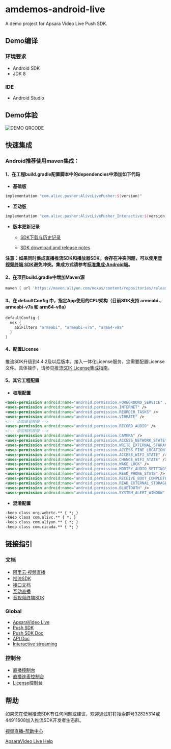 # amdemos-android-live

A demo project for Apsara Video Live Push SDK.

## **Demo编译**

### **环境要求**

* Android SDK
* JDK 8

### **IDE**

* Android Studio

## **Demo体验**

![DEMO QRCODE](https://alivc-demo-cms.alicdn.com/versionProduct/resources/livePush/demo_qrcode.png)

## **快速集成**

### **Android推荐使用maven集成：**

#### **1、在工程build.gradle配置脚本中的dependencies中添加如下代码**

- **基础版**

```groovy
implementation "com.alivc.pusher:AlivcLivePusher:${version}"
```

- **互动版**

```groovy
implementation "com.alivc.pusher:AlivcLivePusher_Interactive:${version}"
```

* **版本更新记录**

  * [SDK下载与历史记录](https://help.aliyun.com/zh/live/developer-reference/sdk-download-and-release-notes)

  * [SDK download and release notes](https://www.alibabacloud.com/help/en/live/developer-reference/sdk-download-and-release-notes)

**注意：如果同时集成直播推流SDK和播放器SDK，会存在冲突问题，可以使用[音视频终端 SDK](https://help.aliyun.com/product/261167.html)避免冲突。集成方式请参考[标准集成·Android端](https://help.aliyun.com/document_detail/2412570.html)。**

#### **2、在项目build.gradle中增加Maven源**

```groovy
maven { url 'https://maven.aliyun.com/nexus/content/repositories/releases' }
```

#### **3、在 defaultConfig 中，指定App使用的CPU架构（目前SDK支持 armeabi 、 armeabi-v7a 和 arm64-v8a）**

```groovy
defaultConfig {
  ndk {
    abiFilters "armeabi", "armeabi-v7a", "arm64-v8a"
  }
}
```

#### **4、配置License**

推流SDK升级到4.4.2及以后版本，接入一体化License服务，您需要配置License文件。具体操作，请参见[推流SDK License集成指南](https://help.aliyun.com/zh/live/developer-reference/integrate-a-push-sdk-license)。

#### **5、其它工程配置**

* **权限配置**

```xml
<uses-permission android:name="android.permission.FOREGROUND_SERVICE" />
<uses-permission android:name="android.permission.INTERNET" />
<uses-permission android:name="android.permission.REORDER_TASKS" />
<uses-permission android:name="android.permission.VIBRATE" />
<!-- 添加录音权限 -->
<uses-permission android:name="android.permission.RECORD_AUDIO" />
<!-- 添加相机权限 -->
<uses-permission android:name="android.permission.CAMERA" />
<uses-permission android:name="android.permission.ACCESS_NETWORK_STATE" />
<uses-permission android:name="android.permission.WRITE_EXTERNAL_STORAGE" />
<uses-permission android:name="android.permission.ACCESS_FINE_LOCATION" />
<uses-permission android:name="android.permission.ACCESS_WIFI_STATE" />
<uses-permission android:name="android.permission.CHANGE_WIFI_STATE" />
<uses-permission android:name="android.permission.WAKE_LOCK" />
<uses-permission android:name="android.permission.MODIFY_AUDIO_SETTINGS" />
<uses-permission android:name="android.permission.READ_PHONE_STATE" />
<uses-permission android:name="android.permission.RECEIVE_BOOT_COMPLETED" />
<uses-permission android:name="android.permission.READ_EXTERNAL_STORAGE" />
<uses-permission android:name="android.permission.BLUETOOTH" />
<uses-permission android:name="android.permission.SYSTEM_ALERT_WINDOW" />
```

* **混淆配置**

```tex
-keep class org.webrtc.** { *; }
-keep class com.alivc.** { *; }
-keep class com.aliyun.** { *; }
-keep class com.cicada.** { *; }
```

## **链接指引**

### **文档**

* [阿里云·视频直播](https://www.aliyun.com/product/live)
* [推流SDK](https://help.aliyun.com/document_detail/97659.html)
* [接口文档](https://help.aliyun.com/zh/live/developer-reference/integrate-push-sdk-for-android#section-d8t-6hq-n0d)
* [互动直播](https://help.aliyun.com/zh/live/user-guide/interactive-live)
* [音视频终端SDK](https://help.aliyun.com/product/261167.html)

### **Global**

* [ApsaraVideo Live](https://www.alibabacloud.com/zh/product/apsaravideo-for-live)
* [Push SDK](https://www.alibabacloud.com/product/apsaravideo-for-live/streaming-sdk)
* [Push SDK Doc](https://www.alibabacloud.com/help/en/live/developer-reference/push-sdk/)
* [API Doc](https://www.alibabacloud.com/help/en/live/developer-reference/integrate-push-sdk-for-android#section-d8t-6hq-n0d)
* [Interactive streaming](https://www.alibabacloud.com/help/en/live/user-guide/interactive-live/)

### **控制台**

* [直播控制台](https://live.console.aliyun.com/)
* [直播连麦控制台](https://live.console.aliyun.com/connect_microphone/demo#/connect_microphone/demo)
* [License控制台](https://live.console.aliyun.com/connect_microphone/demo#/sdks/license)

## **帮助**

如果您在使用推流SDK有任何问题或建议，欢迎通过钉钉搜索群号32825314或44911608加入推流SDK开发者生态群。

[视频直播-帮助中心](https://help.aliyun.com/product/29949.html)

[ApsaraVideo Live Help](https://www.alibabacloud.com/help/en/apsaravideo-live)
